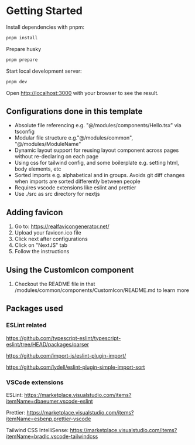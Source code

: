 # Getting Started

Install dependencies with pnpm:

```bash
pnpm install
```

Prepare husky

```bash
pnpm prepare
```

Start local development server:

```bash
pnpm dev
```

Open [http://localhost:3000](http://localhost:3000) with your browser to see the result.

## Configurations done in this template

- Absolute file referencing e.g. "@/modules/components/Hello.tsx" via tsconfig
- Modular file structure e.g."@/modules/common", "@/modules/ModuleName"
- Dynamic layout support for reusing layout component across pages without re-declaring on each page
- Using css for tailwind config, and some boilerplate e.g. setting html, body elements, etc
- Sorted imports e.g. alphabetical and in groups. Avoids git diff changes when imports are sorted differently between people
- Requires vscode extensions like eslint and prettier
- Use ./src as src directory for nextjs

## Adding favicon 

1. Go to: <https://realfavicongenerator.net/>
2. Upload your favicon.ico file
3. Click next after configurations
4. Click on "NextJS" tab
5. Follow the instructions

## Using the CustomIcon component

1. Checkout the README file in that /modules/common/components/CustomIcon/README.md to learn more

## Packages used

### ESLint related

<https://github.com/typescript-eslint/typescript-eslint/tree/HEAD/packages/parser>

<https://github.com/import-js/eslint-plugin-import/>

<https://github.com/lydell/eslint-plugin-simple-import-sort>

### VSCode extensions

ESLint: <https://marketplace.visualstudio.com/items?itemName=dbaeumer.vscode-eslint>

Prettier: <https://marketplace.visualstudio.com/items?itemName=esbenp.prettier-vscode>


Tailwind CSS IntelliSense: <https://marketplace.visualstudio.com/items?itemName=bradlc.vscode-tailwindcss>
